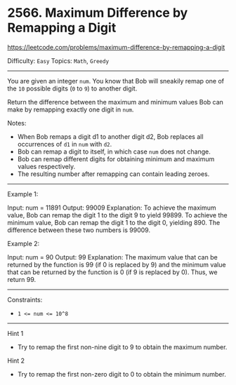 # 2566. Maximum Difference by Remapping a Digit

https://leetcode.com/problems/maximum-difference-by-remapping-a-digit

Difficulty: `Easy`
Topics: `Math`, `Greedy`

---

You are given an integer `num`. You know that Bob will sneakily remap one of the `10` possible digits (`0` to `9`) to another digit.

Return the difference between the maximum and minimum values Bob can make by remapping exactly one digit in `num`.

Notes:

- When Bob remaps a digit d1 to another digit d2, Bob replaces all occurrences of `d1` in `num` with `d2`.
- Bob can remap a digit to itself, in which case `num` does not change.
- Bob can remap different digits for obtaining minimum and maximum values respectively.
- The resulting number after remapping can contain leading zeroes.

--- 

Example 1:

Input: num = 11891
Output: 99009
Explanation: 
To achieve the maximum value, Bob can remap the digit 1 to the digit 9 to yield 99899.
To achieve the minimum value, Bob can remap the digit 1 to the digit 0, yielding 890.
The difference between these two numbers is 99009.

Example 2:

Input: num = 90
Output: 99
Explanation:
The maximum value that can be returned by the function is 99 (if 0 is replaced by 9) and the minimum value that can be returned by the function is 0 (if 9 is replaced by 0).
Thus, we return 99.

--- 

Constraints:

- `1 <= num <= 10^8`


---

Hint 1
- Try to remap the first non-nine digit to 9 to obtain the maximum number.

Hint 2
- Try to remap the first non-zero digit to 0 to obtain the minimum number.